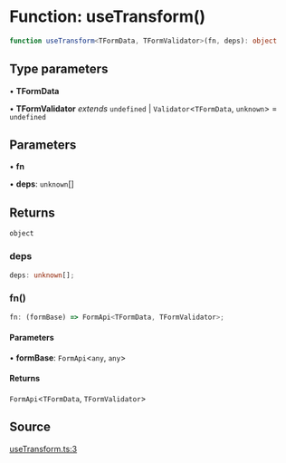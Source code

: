 # Function: useTransform()

```ts
function useTransform<TFormData, TFormValidator>(fn, deps): object
```

## Type parameters

• **TFormData**

• **TFormValidator** *extends* `undefined` \| `Validator`\<`TFormData`, `unknown`\> = `undefined`

## Parameters

• **fn**

• **deps**: `unknown`[]

## Returns

`object`

### deps

```ts
deps: unknown[];
```

### fn()

```ts
fn: (formBase) => FormApi<TFormData, TFormValidator>;
```

#### Parameters

• **formBase**: `FormApi`\<`any`, `any`\>

#### Returns

`FormApi`\<`TFormData`, `TFormValidator`\>

## Source

[useTransform.ts:3](https://github.com/TanStack/form/blob/2fcee08730ef56cadb9b5937d06198bcc1fedcd7/packages/react-form/src/useTransform.ts#L3)
